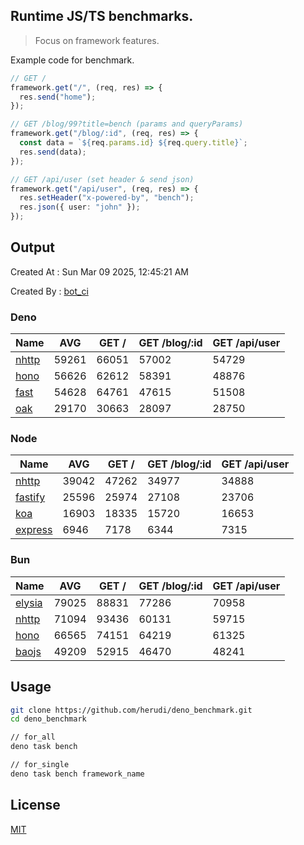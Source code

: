 ## Runtime JS/TS benchmarks.

> Focus on framework features.

Example code for benchmark.
```ts
// GET /
framework.get("/", (req, res) => {
  res.send("home");
});

// GET /blog/99?title=bench (params and queryParams)
framework.get("/blog/:id", (req, res) => {
  const data = `${req.params.id} ${req.query.title}`;
  res.send(data);
});

// GET /api/user (set header & send json)
framework.get("/api/user", (req, res) => {
  res.setHeader("x-powered-by", "bench");
  res.json({ user: "john" });
});
```

## Output
Created At : Sun Mar 09 2025, 12:45:21 AM

Created By : [bot_ci](https://github.com/herudi/deno_benchmarks/commits?author=github-actions%5Bbot%5D)


### Deno
|Name|AVG|GET /|GET /blog/:id|GET /api/user|
|----|----|----|----|----|
|[nhttp](https://github.com/nhttp/nhttp)|59261|66051|57002|54729|
|[hono](https://github.com/honojs/hono)|56626|62612|58391|48876|
|[fast](https://github.com/danteissaias/fast)|54628|64761|47615|51508|
|[oak](https://github.com/oakserver/oak)|29170|30663|28097|28750|
  


### Node
|Name|AVG|GET /|GET /blog/:id|GET /api/user|
|----|----|----|----|----|
|[nhttp](https://github.com/nhttp/nhttp)|39042|47262|34977|34888|
|[fastify](https://github.com/fastify/fastify)|25596|25974|27108|23706|
|[koa](https://github.com/koajs/koa)|16903|18335|15720|16653|
|[express](https://github.com/expressjs/express)|6946|7178|6344|7315|
  


### Bun
|Name|AVG|GET /|GET /blog/:id|GET /api/user|
|----|----|----|----|----|
|[elysia](https://github.com/elysiajs/elysia)|79025|88831|77286|70958|
|[nhttp](https://github.com/nhttp/nhttp)|71094|93436|60131|59715|
|[hono](https://github.com/honojs/hono)|66565|74151|64219|61325|
|[baojs](https://github.com/mattreid1/baojs)|49209|52915|46470|48241|
  



## Usage

```bash
git clone https://github.com/herudi/deno_benchmark.git
cd deno_benchmark

// for_all
deno task bench

// for_single
deno task bench framework_name
```

## License

[MIT](LICENSE)

